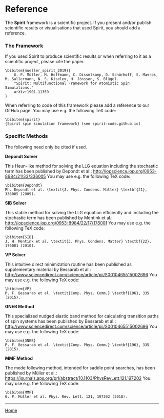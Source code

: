 # Reference

The **Spirit** framework is a scientific project.
If you present and/or publish scientific results or
visualisations that used Spirit, you should add a reference.


### The Framework

If you used Spirit to produce scientific results or when referring to it as a
scientific project, please cite the paper.

    \bibitem{mueller_spirit_2019}{
        G. P. Müller, M. Hoffmann, C. Disselkamp, D. Schürhoff, S. Mavros, M. Sallermann, N. S. Kiselev, H. Jónsson, S. Blügel.
        "Spirit: Multifunctional Framework for Atomistic Spin Simulations."
        arXiv:1901.11350
    }

When referring to code of this framework please add a reference to our GitHub page.
You may use e.g. the following TeX code:

    \bibitem{spirit}
    {Spirit spin simulation framework} (see spirit-code.github.io)


### Specific Methods

The following need only be cited if used.

**Depondt Solver**

This Heun-like method for solving the LLG equation including the
stochastic term has been published by Depondt et al.:
http://iopscience.iop.org/0953-8984/21/33/336005
You may use e.g. the following TeX code:

    \bibitem{Depondt}
    Ph. Depondt et al. \textit{J. Phys. Condens. Matter} \textbf{21}, 336005 (2009).

**SIB Solver**

This stable method for solving the LLG equation efficiently and
including the stochastic term has been published by Mentink et al.:
http://iopscience.iop.org/0953-8984/22/17/176001
You may use e.g. the following TeX code:

    \bibitem{SIB}
    J. H. Mentink et al. \textit{J. Phys. Condens. Matter} \textbf{22}, 176001 (2010).

**VP Solver**

This intuitive direct minimization routine has been published as
supplementary material by Bessarab et al.:
http://www.sciencedirect.com/science/article/pii/S0010465515002696
You may use e.g. the following TeX code:

    \bibitem{VP}
    P. F. Bessarab et al. \textit{Comp. Phys. Comm.} \textbf{196}, 335 (2015).

**GNEB Method**

This specialized nudged elastic band method for calculating transition
paths of spin systems has been published by Bessarab et al.:
http://www.sciencedirect.com/science/article/pii/S0010465515002696
You may use e.g. the following TeX code:

    \bibitem{GNEB}
    P. F. Bessarab et al. \textit{Comp. Phys. Comm.} \textbf{196}, 335 (2015).

**MMF Method**

The mode following method, intended for saddle point searches,
has been published by Müller et al.:
https://journals.aps.org/prl/abstract/10.1103/PhysRevLett.121.197202
You may use e.g. the following TeX code:

    \bibitem{MMF}
    G. P. Müller et al. Phys. Rev. Lett. 121, 197202 (2018).


---

[Home](Readme.md)